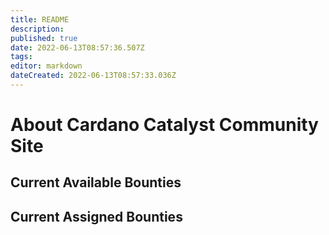 ```yaml
---
title: README
description: 
published: true
date: 2022-06-13T08:57:36.507Z
tags: 
editor: markdown
dateCreated: 2022-06-13T08:57:33.036Z
---
```


# About Cardano Catalyst Community Site


## Current Available Bounties

<BountyVoting label="bounty-hunter-needed"/>

## Current Assigned Bounties

<BountyVoting label="bounty-hunter-assigned" :showSignIn="false" />